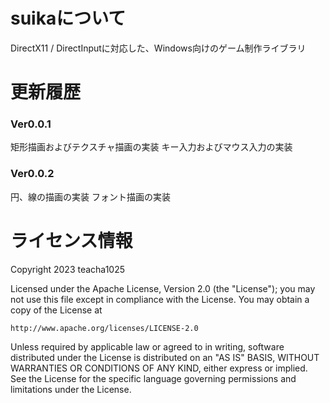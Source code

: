 ﻿# suikaについて

DirectX11 / DirectInputに対応した、Windows向けのゲーム制作ライブラリ

# 更新履歴
### Ver0.0.1
矩形描画およびテクスチャ描画の実装
キー入力およびマウス入力の実装

### Ver0.0.2
円、線の描画の実装
フォント描画の実装

# ライセンス情報

Copyright 2023 teacha1025

Licensed under the Apache License, Version 2.0 (the "License");
you may not use this file except in compliance with the License.
You may obtain a copy of the License at

    http://www.apache.org/licenses/LICENSE-2.0

Unless required by applicable law or agreed to in writing, software
distributed under the License is distributed on an "AS IS" BASIS,
WITHOUT WARRANTIES OR CONDITIONS OF ANY KIND, either express or implied.
See the License for the specific language governing permissions and
limitations under the License.
